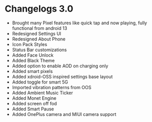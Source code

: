# Changelogs 3.0
- Brought many Pixel features like quick tap and now playing, fully functional from android 13
- Redesigned Settings UI
- Redesigned About Phone 
- Icon Pack Styles
- Status Bar customizations
- Added Face Unlock
- Added Black Theme
- Added option to enable AOD on charging only
- Added smart pixels
- Added xdroid-OSS inspired settings base layout
- Added toggle for smart 5G
- Imported vibration patterns from OOS
- Added Ambient Music Ticker
- Added Monet Engine
- Added screen off fod
- Added Smart Pause
- Added OnePlus camera and MIUI camera support